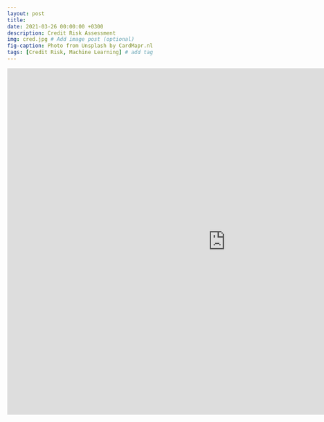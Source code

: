 ```yaml
---
layout: post
title: 
date: 2021-03-26 00:00:00 +0300
description: Credit Risk Assessment
img: cred.jpg # Add image post (optional)
fig-caption: Photo from Unsplash by CardMapr.nl
tags: [Credit Risk, Machine Learning] # add tag
---
```


<iframe src="https://jovian.ai/embed?url=https://jovian.ai/aswiniabraham/german-credit-risk-blog/v/8" title="Jovian Viewer" height="800" width="200%" style="margin 0 auto; max-width: 1600px;" frameborder="0" scrolling="auto"></iframe>

